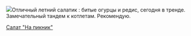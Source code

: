 <!--2025-05-13 08:13:05-->
<div class="yb">
  <div class="rss povarenok"><a href="https://www.povarenok.ru/recipes/show/182631/"><img src="https://www.povarenok.ru/data/cache/2025may/12/47/3175558_59205-640x480.jpg"></a>Отличный летний салатик : битые огурцы и редис, сегодня в тренде. Замечательный тандем к котлетам. Рекомендую. <p class="titl"><a href="https://www.povarenok.ru/recipes/show/182631/">Салат "На пикник"</a></p></div>
</div>
